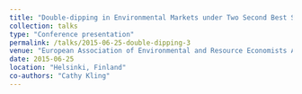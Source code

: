 ```yaml
---
title: "Double-dipping in Environmental Markets under Two Second Best Scenario"
collection: talks
type: "Conference presentation"
permalink: /talks/2015-06-25-double-dipping-3
venue: "European Association of Environmental and Resource Economists Annual Conference"
date: 2015-06-25
location: "Helsinki, Finland"
co-authors: "Cathy Kling"
---
```



